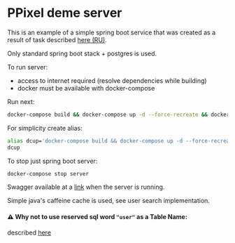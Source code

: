 # PPixel deme server

This is an example of a simple spring boot service that was created as a result of task described [here (RU)](./TASK_RU.md).

Only standard spring boot stack + postgres is used.

To run server: 
 - access to internet required (resolve dependencies while building)
 - docker must be available with docker-compose

Run next:
```bash
docker-compose build && docker-compose up -d --force-recreate && docker-compose logs -f server
```

For simplicity create alias:
```bash
alias dcup='docker-compose build && docker-compose up -d --force-recreate && docker-compose logs -f server'
dcup
```

To stop just spring boot server:
```bash
docker-compose stop server
```

Swagger available at a [link](http://localhost:8080/swagger-ui/index.html) when the server is running.

Simple java's caffeine cache is used, see user search implementation.


#### ⚠️ Why not to use reserved sql word `"user"` as a Table Name:

described [here](./USER_TABLE.md)
